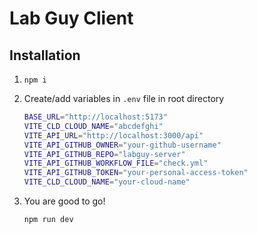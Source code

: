 # Lab Guy Client

## Installation

1. `npm i`
2. Create/add variables in `.env` file in root directory

   ```bash
   BASE_URL="http://localhost:5173"
   VITE_CLD_CLOUD_NAME="abcdefghi"
   VITE_API_URL="http://localhost:3000/api"
   VITE_API_GITHUB_OWNER="your-github-username"
   VITE_API_GITHUB_REPO="labguy-server"
   VITE_API_GITHUB_WORKFLOW_FILE="check.yml"
   VITE_API_GITHUB_TOKEN="your-personal-access-token"
   VITE_CLD_CLOUD_NAME="your-cloud-name"
   ```

3. You are good to go!
   ```js
   npm run dev
   ```
